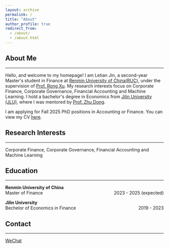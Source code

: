 ```yaml
---
layout: archive
permalink: /
title: "About"
author_profile: true
redirect_from: 
  - /about/
  - /about.html
---
```


## About Me
---
Hello, and welcome to my homepage! I am Letian Jin, a second-year Master's student in Finance at <a href="https://www.ruc.edu.cn/" target="_blank">Renmin University of China(RUC)</a>, under the supervision of <a href="http://sf.ruc.edu.cn/jszy/xr/" target="_blank">Prof. Rong Xu</a>. My research interests focus on Corporate Finance, Corporate Governance, Financial Accounting and Machine Learning. I hold a bachelor's degree in Economics from <a href="https://www.jlu.edu.cn/?game=5&per=4" target="_blank">Jilin University (JLU)</a>, where I was mentored by <a href="http://sg.jlu.edu.cn/info/1444/17848.htm" target="_blank">Prof. Zhu Dong</a>.

I am applying for Fall 2025 PhD positions in Accounting or Finance. You can view my CV <a href="../files/CV.pdf" target="_blank">here</a>.

## Research Interests
---
Corporate Finance, Corporate Governance, Financial Accounting and Machine Learning

## Education
---
**Renmin University of China** \
Master of Finance <span style="float: right;">2023 - 2025 (expected)</span> 

**Jilin University** \
Bechelor of Economics in Finance <span style="float: right;">2019 - 2023</span>  

## Contact
---
[WeChat](../images/wechat.jpg)
